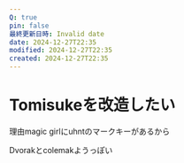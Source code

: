 ```yaml
---
Q: true
pin: false
最終更新日時: Invalid date
date: 2024-12-27T22:35
modified: 2024-12-27T22:35
created: 2024-12-27T22:35
---
```

# Tomisukeを改造したい

理由magic girlにuhntのマークキーがあるから

Dvorakとcolemakようっぽい